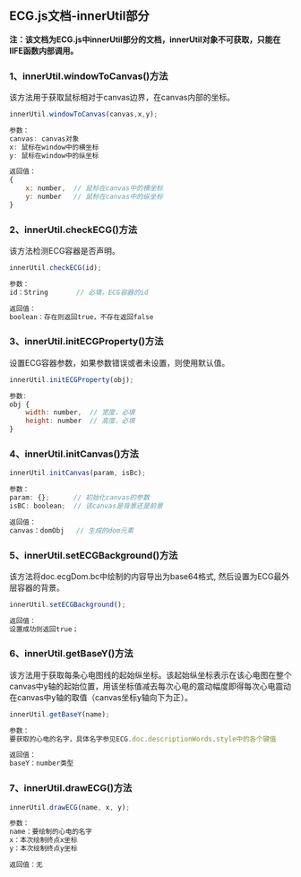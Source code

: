 <h2>ECG.js文档-innerUtil部分</h2>

**注：该文档为ECG.js中innerUtil部分的文档，innerUtil对象不可获取，只能在IIFE函数内部调用。**

<h3>1、innerUtil.windowToCanvas()方法</h3>

该方法用于获取鼠标相对于canvas边界，在canvas内部的坐标。

```javascript
innerUtil.windowToCanvas(canvas,x,y);

参数：
canvas: canvas对象
x: 鼠标在window中的横坐标
y: 鼠标在window中的纵坐标

返回值：
{
	x: number,	// 鼠标在canvas中的横坐标
	y: number	// 鼠标在canvas中的纵坐标
}
```

<h3>2、innerUtil.checkECG()方法</h3>

该方法检测ECG容器是否声明。

```javascript
innerUtil.checkECG(id);

参数：
id：String		// 必填，ECG容器的id

返回值：
boolean：存在则返回true，不存在返回false
```

<h3>3、innerUtil.initECGProperty()方法</h3>

设置ECG容器参数，如果参数错误或者未设置，则使用默认值。

```javascript
innerUtil.initECGProperty(obj);

参数:
obj {
	width: number,	// 宽度，必填
	height: number	// 高度，必填
}
```

<h3>4、innerUtil.initCanvas()方法</h3>

```javascript
innerUtil.initCanvas(param, isBc);

参数：
param: {};		// 初始化canvas的参数 
isBC: boolean;	// 该canvas是背景还是前景

返回值：
canvas：domObj	// 生成的dom元素
```

<h3>5、innerUtil.setECGBackground()方法</h3>

该方法将doc.ecgDom.bc中绘制的内容导出为base64格式, 然后设置为ECG最外层容器的背景。

```javascript
innerUtil.setECGBackground();

返回值：
设置成功则返回true；
```

<h3>6、innerUtil.getBaseY()方法</h3>

该方法用于获取每条心电图线的起始纵坐标。该起始纵坐标表示在该心电图在整个canvas中y轴的起始位置，用该坐标值减去每次心电的震动幅度即得每次心电震动在canvas中y轴的取值（canvas坐标y轴向下为正）。

```javascript
innerUtil.getBaseY(name);

参数：
要获取的心电的名字，具体名字参见ECG.doc.descriptionWords.style中的各个键值

返回值：
baseY：number类型
```

<h3>7、innerUtil.drawECG()方法</h3>

```javascript
innerUtil.drawECG(name, x, y);

参数：
name：要绘制的心电的名字
x：本次绘制终点x坐标
y：本次绘制终点y坐标

返回值：无
```